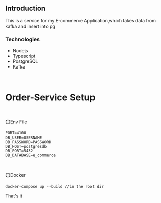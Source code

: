 ## Introduction

<p>This is a service for my E-commerce Application,which takes data from kafka and insert into pg</p>

### Technologies

- Nodejs
- Typescript
- PostgreSQL
- Kafka

&nbsp;

# Order-Service Setup

&nbsp;

⭕Env File

```
PORT=4100
DB_USER=USERNAME
DB_PASSWORD=PASSWORD
DB_HOST=postgresdb
DB_PORT=5432
DB_DATABASE=e_commerce
```

&nbsp;

⭕Docker

```
docker-compose up --build //in the root dir
```

That's it

